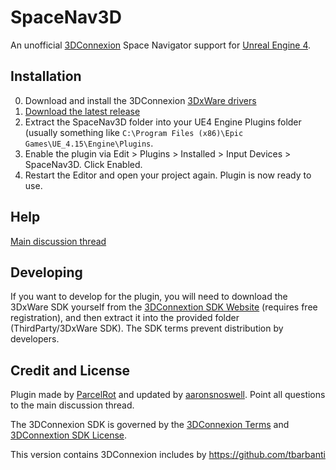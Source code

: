 # SpaceNav3D

An unofficial [3DConnexion](https://www.3dconnexion.eu) Space Navigator support for [Unreal Engine 4](https://www.unrealengine.com/).

## Installation

 0. Download and install the 3DConnexion [3DxWare drivers](http://www.3dconnexion.eu/service/drivers.html)
 1.	[Download the latest release](releases)
 2.	Extract the SpaceNav3D folder into your UE4 Engine Plugins folder (usually something like `C:\Program Files (x86)\Epic Games\UE_4.15\Engine\Plugins`.
 3. Enable the plugin via Edit > Plugins > Installed > Input Devices > SpaceNav3D. Click Enabled.
 4.	Restart the Editor and open your project again. Plugin is now ready to use.

## Help

[Main discussion thread](https://forums.unrealengine.com/showthread.php?380-Support-for-Space-Navigator-3D-Mouse/)

## Developing

If you want to develop for the plugin, you will need to download the 3DxWare SDK yourself from the [3DConnextion SDK Website](https://www.3dconnexion.eu/service/software-developer/licence-agreement/sdk-download.html) (requires free registration), and then extract it into the provided folder (ThirdParty/3DxWare SDK). The SDK terms prevent distribution by developers.

## Credit and License
Plugin made by [ParcelRot](https://github.com/ParcelRot) and updated by [aaronsnoswell](https://github.com/aaronsnoswell). Point all questions to the main discussion thread.

The 3DConnexion SDK is governed by the [3DConnexion Terms](http://www.3dconnexion.eu/terms.html) and [3DConnextion SDK License](https://www.3dconnexion.eu/service/software-developer/licence-agreement/sdk-download.html).

This version contains 3DConnexion includes by https://github.com/tbarbanti
